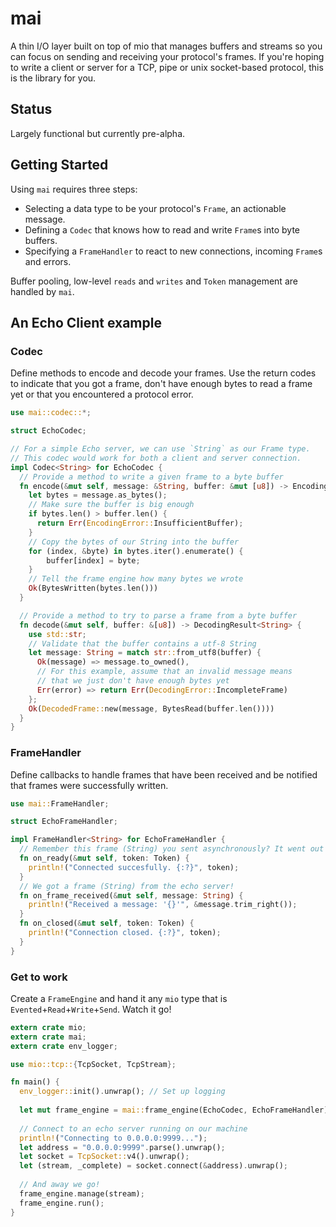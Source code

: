 # mai
A thin I/O layer built on top of mio that manages buffers and streams so you can focus
on sending and receiving your protocol's frames. If you're hoping to write a client or
server for a TCP, pipe or unix socket-based protocol, this is the library for you.

## Status
Largely functional but currently pre-alpha.

## Getting Started

Using `mai` requires three steps:

* Selecting a data type to be your protocol's `Frame`, an actionable message.
* Defining a `Codec` that knows how to read and write `Frame`s into byte buffers.
* Specifying a `FrameHandler` to react to new connections, incoming `Frame`s and errors.

Buffer pooling, low-level `reads` and `writes` and `Token` management are handled by `mai`.

## An Echo Client example

### Codec
Define methods to encode and decode your frames. Use the return codes to indicate that you got a frame, don't have enough bytes to read a frame yet or that you encountered a protocol error.

```rust
use mai::codec::*;

struct EchoCodec;

// For a simple Echo server, we can use `String` as our Frame type.
// This codec would work for both a client and server connection.
impl Codec<String> for EchoCodec {
  // Provide a method to write a given frame to a byte buffer
  fn encode(&mut self, message: &String, buffer: &mut [u8]) -> EncodingResult {
    let bytes = message.as_bytes();
    // Make sure the buffer is big enough
    if bytes.len() > buffer.len() {
      return Err(EncodingError::InsufficientBuffer);
    }
    // Copy the bytes of our String into the buffer
    for (index, &byte) in bytes.iter().enumerate() {
        buffer[index] = byte;
    }
    // Tell the frame engine how many bytes we wrote
    Ok(BytesWritten(bytes.len()))
  }

  // Provide a method to try to parse a frame from a byte buffer
  fn decode(&mut self, buffer: &[u8]) -> DecodingResult<String> {
    use std::str;
    // Validate that the buffer contains a utf-8 String
    let message: String = match str::from_utf8(buffer) {
      Ok(message) => message.to_owned(),
      // For this example, assume that an invalid message means 
      // that we just don't have enough bytes yet
      Err(error) => return Err(DecodingError::IncompleteFrame)
    };
    Ok(DecodedFrame::new(message, BytesRead(buffer.len())))
  }
}
```

### FrameHandler
Define callbacks to handle frames that have been received and be notified that frames were successfully written.
```rust
use mai::FrameHandler;

struct EchoFrameHandler;

impl FrameHandler<String> for EchoFrameHandler {
  // Remember this frame (String) you sent asynchronously? It went out ok.
  fn on_ready(&mut self, token: Token) {
    println!("Connected succesfully. {:?}", token);
  }
  // We got a frame (String) from the echo server!
  fn on_frame_received(&mut self, message: String) {
    println!("Received a message: '{}'", &message.trim_right());
  }
  fn on_closed(&mut self, token: Token) {
    println!("Connection closed. {:?}", token);
  }
}
```

### Get to work
Create a `FrameEngine` and hand it any `mio` type that is `Evented`+`Read`+`Write`+`Send`. Watch it go!
```rust
extern crate mio;
extern crate mai;
extern crate env_logger;

use mio::tcp::{TcpSocket, TcpStream};

fn main() {
  env_logger::init().unwrap(); // Set up logging
  
  let mut frame_engine = mai::frame_engine(EchoCodec, EchoFrameHandler);
  
  // Connect to an echo server running on our machine
  println!("Connecting to 0.0.0.0:9999...");
  let address = "0.0.0.0:9999".parse().unwrap();
  let socket = TcpSocket::v4().unwrap();
  let (stream, _complete) = socket.connect(&address).unwrap();
  
  // And away we go!
  frame_engine.manage(stream);
  frame_engine.run();
}
```
